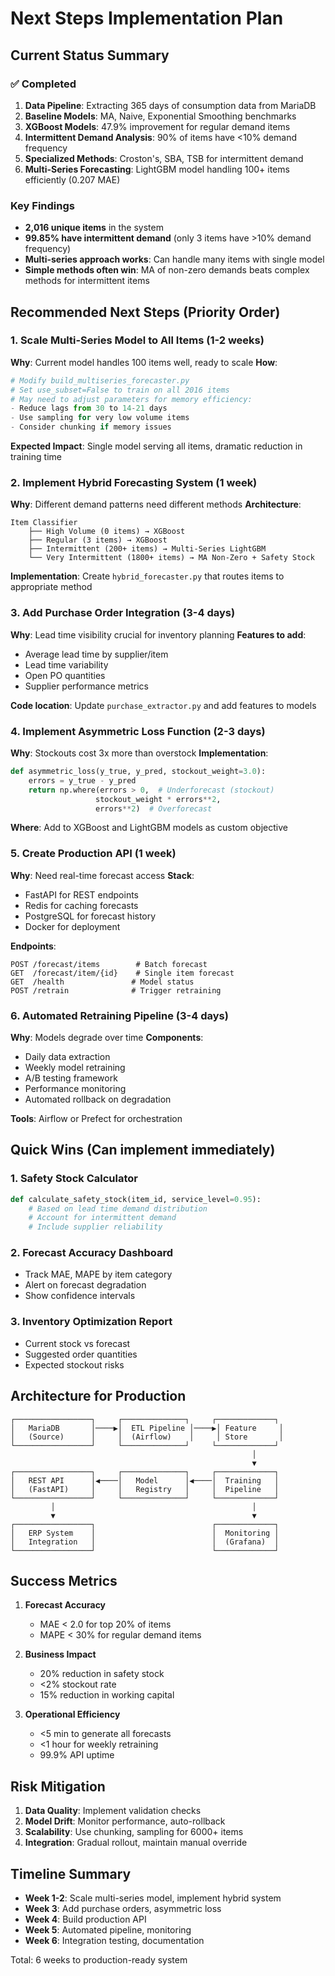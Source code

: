 # Next Steps Implementation Plan

## Current Status Summary

### ✅ Completed
1. **Data Pipeline**: Extracting 365 days of consumption data from MariaDB
2. **Baseline Models**: MA, Naive, Exponential Smoothing benchmarks
3. **XGBoost Models**: 47.9% improvement for regular demand items
4. **Intermittent Demand Analysis**: 90% of items have <10% demand frequency
5. **Specialized Methods**: Croston's, SBA, TSB for intermittent demand
6. **Multi-Series Forecasting**: LightGBM model handling 100+ items efficiently (0.207 MAE)

### Key Findings
- **2,016 unique items** in the system
- **99.85% have intermittent demand** (only 3 items have >10% demand frequency)
- **Multi-series approach works**: Can handle many items with single model
- **Simple methods often win**: MA of non-zero demands beats complex methods for intermittent items

## Recommended Next Steps (Priority Order)

### 1. Scale Multi-Series Model to All Items (1-2 weeks)
**Why**: Current model handles 100 items well, ready to scale
**How**:
```python
# Modify build_multiseries_forecaster.py
# Set use_subset=False to train on all 2016 items
# May need to adjust parameters for memory efficiency:
- Reduce lags from 30 to 14-21 days
- Use sampling for very low volume items
- Consider chunking if memory issues
```
**Expected Impact**: Single model serving all items, dramatic reduction in training time

### 2. Implement Hybrid Forecasting System (1 week)
**Why**: Different demand patterns need different methods
**Architecture**:
```
Item Classifier
    ├── High Volume (0 items) → XGBoost
    ├── Regular (3 items) → XGBoost  
    ├── Intermittent (200+ items) → Multi-Series LightGBM
    └── Very Intermittent (1800+ items) → MA Non-Zero + Safety Stock
```
**Implementation**: Create `hybrid_forecaster.py` that routes items to appropriate method

### 3. Add Purchase Order Integration (3-4 days)
**Why**: Lead time visibility crucial for inventory planning
**Features to add**:
- Average lead time by supplier/item
- Lead time variability
- Open PO quantities
- Supplier performance metrics

**Code location**: Update `purchase_extractor.py` and add features to models

### 4. Implement Asymmetric Loss Function (2-3 days)
**Why**: Stockouts cost 3x more than overstock
**Implementation**:
```python
def asymmetric_loss(y_true, y_pred, stockout_weight=3.0):
    errors = y_true - y_pred
    return np.where(errors > 0,  # Underforecast (stockout)
                   stockout_weight * errors**2,
                   errors**2)  # Overforecast
```
**Where**: Add to XGBoost and LightGBM models as custom objective

### 5. Create Production API (1 week)
**Why**: Need real-time forecast access
**Stack**:
- FastAPI for REST endpoints
- Redis for caching forecasts
- PostgreSQL for forecast history
- Docker for deployment

**Endpoints**:
```
POST /forecast/items        # Batch forecast
GET  /forecast/item/{id}    # Single item forecast  
GET  /health               # Model status
POST /retrain              # Trigger retraining
```

### 6. Automated Retraining Pipeline (3-4 days)
**Why**: Models degrade over time
**Components**:
- Daily data extraction
- Weekly model retraining
- A/B testing framework
- Performance monitoring
- Automated rollback on degradation

**Tools**: Airflow or Prefect for orchestration

## Quick Wins (Can implement immediately)

### 1. Safety Stock Calculator
```python
def calculate_safety_stock(item_id, service_level=0.95):
    # Based on lead time demand distribution
    # Account for intermittent demand
    # Include supplier reliability
```

### 2. Forecast Accuracy Dashboard
- Track MAE, MAPE by item category
- Alert on forecast degradation
- Show confidence intervals

### 3. Inventory Optimization Report
- Current stock vs forecast
- Suggested order quantities
- Expected stockout risks

## Architecture for Production

```
┌─────────────────┐     ┌──────────────┐     ┌─────────────┐
│   MariaDB       │────▶│  ETL Pipeline │────▶│ Feature     │
│   (Source)      │     │  (Airflow)    │     │ Store       │
└─────────────────┘     └──────────────┘     └─────────────┘
                                                      │
                                                      ▼
┌─────────────────┐     ┌──────────────┐     ┌─────────────┐
│   REST API      │◀────│   Model      │◀────│  Training   │
│   (FastAPI)     │     │   Registry   │     │  Pipeline   │
└─────────────────┘     └──────────────┘     └─────────────┘
         │                                            │
         ▼                                            ▼
┌─────────────────┐                          ┌─────────────┐
│   ERP System    │                          │  Monitoring │
│   Integration   │                          │  (Grafana)  │
└─────────────────┘                          └─────────────┘
```

## Success Metrics

1. **Forecast Accuracy**
   - MAE < 2.0 for top 20% of items
   - MAPE < 30% for regular demand items

2. **Business Impact**
   - 20% reduction in safety stock
   - <2% stockout rate
   - 15% reduction in working capital

3. **Operational Efficiency**
   - <5 min to generate all forecasts
   - <1 hour for weekly retraining
   - 99.9% API uptime

## Risk Mitigation

1. **Data Quality**: Implement validation checks
2. **Model Drift**: Monitor performance, auto-rollback
3. **Scalability**: Use chunking, sampling for 6000+ items
4. **Integration**: Gradual rollout, maintain manual override

## Timeline Summary

- **Week 1-2**: Scale multi-series model, implement hybrid system
- **Week 3**: Add purchase orders, asymmetric loss
- **Week 4**: Build production API
- **Week 5**: Automated pipeline, monitoring
- **Week 6**: Integration testing, documentation

Total: 6 weeks to production-ready system